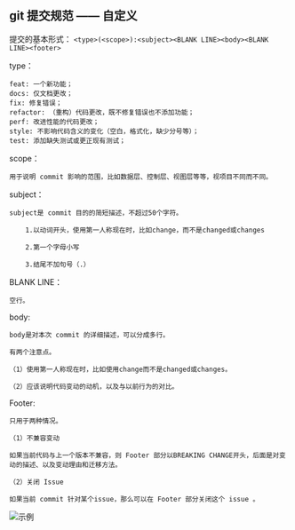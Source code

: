 ## git 提交规范 —— 自定义

提交的基本形式： `<type>(<scope>):<subject><BLANK LINE><body><BLANK LINE><footer>`

type：
	
	feat: 一个新功能；
	docs: 仅文档更改；
	fix: 修复错误；
	refactor: （重构）代码更改，既不修复错误也不添加功能；
	perf: 改进性能的代码更改；
	style: 不影响代码含义的变化（空白，格式化，缺少分号等）；
	test: 添加缺失测试或更正现有测试；

scope：

	用于说明 commit 影响的范围，比如数据层、控制层、视图层等等，视项目不同而不同。

subject：

	subject是 commit 目的的简短描述，不超过50个字符。
	
		1.以动词开头，使用第一人称现在时，比如change，而不是changed或changes
	
		2.第一个字母小写
	
		3.结尾不加句号（.）


BLANK LINE：

	空行。

body:

	body是对本次 commit 的详细描述，可以分成多行。

	有两个注意点。

	（1）使用第一人称现在时，比如使用change而不是changed或changes。

	（2）应该说明代码变动的动机，以及与以前行为的对比。


Footer:

	只用于两种情况。
	
	（1）不兼容变动
	
	如果当前代码与上一个版本不兼容，则 Footer 部分以BREAKING CHANGE开头，后面是对变动的描述、以及变动理由和迁移方法。

	（2）关闭 Issue

	如果当前 commit 针对某个issue，那么可以在 Footer 部分关闭这个 issue 。



![示例](http://i.imgur.com/xUchF9P.png)
